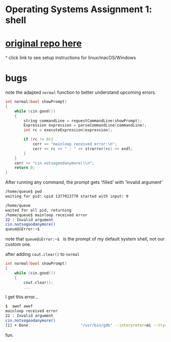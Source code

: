 # Operating Systems Assignment 1: shell

# [original repo here ](https://gitlab.science.ru.nl/OperatingSystems/assignment1.git)
^ click link to see setup instructions for linux/macOS/Windows

# bugs
note the adapted `normal` function to better understand upcoming errors.
```cpp
int normal(bool showPrompt)
{
	while (cin.good())
	{	
		string commandLine = requestCommandLine(showPrompt);
		Expression expression = parseCommandLine(commandLine);
		int rc = executeExpression(expression);

		if (rc != 0){
			cerr << "mainloop received error:\n";
			cerr << rc << " : " << strerror(rc) << endl;
		}
	}
	cerr << "cin.notsogoodanymore()\n";
	return 0;
}
```

After running any command, the prompt gets 'filled' with 'Invalid argument'
```bash
/home/queue$ pwd
waiting for pid: cpid 1377013770 started with input: 0

/home/queue
waited for all pid, returning
/home/queue$ mainloop received error
22 : Invalid argument
cin.notsogoodanymore()
queue@iError:~$ 
```
note that `queue@iError:~$ ` is the prompt of my default system shell, not our custom one.


after adding `cout.clear()` to `normal`
```cpp
int normal(bool showPrompt)
{
	while (cin.good())
	{	
		cout.clear();
        ...
```

I get this error...
```bash
$  awef awef
mainloop received error
22 : Invalid argument
cin.notsogoodanymore()
[1] + Done                       "/usr/bin/gdb" --interpreter=mi --tty=${DbgTerm} 0<"/tmp/Microsoft-MIEngine-In-lm02nazq.4du" 1>"/tmp/Microsoft-MIEngine-Out-bgaxwo1i.wzy"
```
fun.